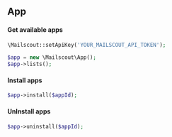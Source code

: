 ## App

#### Get available apps

```php
\Mailscout::setApiKey('YOUR_MAILSCOUT_API_TOKEN');

$app = new \Mailscout\App();
$app->lists();
```

#### Install apps

```php
$app->install($appId);
```

#### UnInstall apps

```php
$app->uninstall($appId);
```